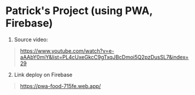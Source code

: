 # Patrick's Project (using PWA, Firebase)

1. Source video:

> https://www.youtube.com/watch?v=e-aAAbY0miY&list=PL4cUxeGkcC9gTxqJBcDmoi5Q2pzDusSL7&index=29

2. Link deploy on Firebase

> https://pwa-food-715fe.web.app/
